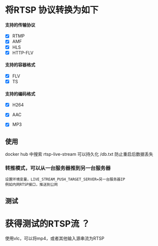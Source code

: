 # 将RTSP 协议转换为如下
#### 支持的传输协议
- [x] RTMP
- [x] AMF
- [x] HLS
- [x] HTTP-FLV

#### 支持的容器格式
- [x] FLV
- [x] TS

#### 支持的编码格式
- [x] H264
- [x] AAC
- [x] MP3



## 使用
docker hub 中搜索 rtsp-live-stream
可以持久化 /db.txt 防止重启后数据丢失
### 转推模式，可以从一台服务器推到另一台服务器  
    设置环境变量，LIVE_STREAM_PUSH_TARGET_SERVER=另一台服务器IP
    例如内网RTSP接口，推送到公网
    




## 测试
# 获得测试的RTSP流 ？
使用vlc，可以将mp4，或者其他输入源串流为RTSP

